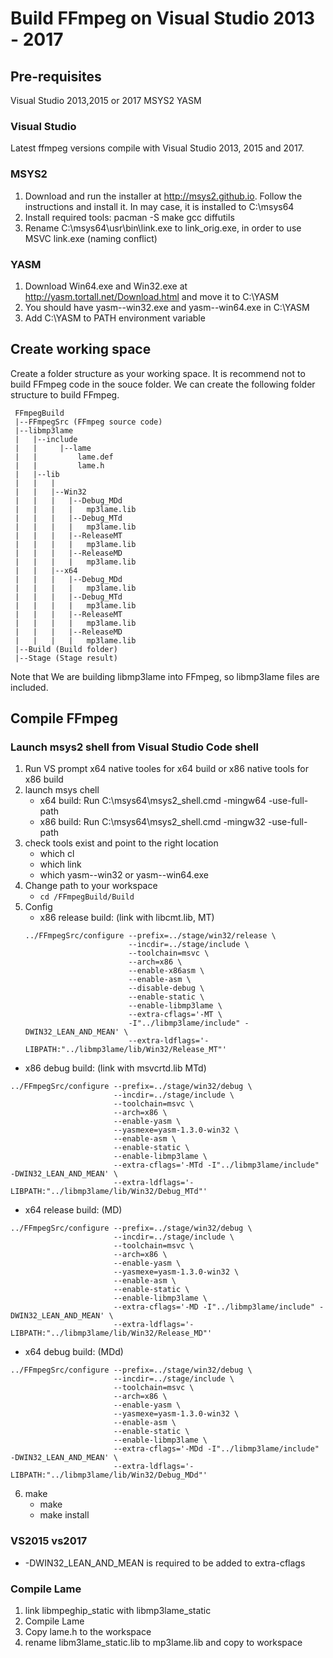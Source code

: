 # Build FFmpeg on Visual Studio 2013 - 2017

## Pre-requisites

Visual Studio 2013,2015 or 2017
MSYS2
YASM

### Visual Studio
Latest ffmpeg versions compile with Visual Studio 2013, 2015 and 2017. 

### MSYS2

1. Download and run the installer at http://msys2.github.io. Follow the instructions and install it. In may case, it is installed to C:\msys64
2. Install required tools: pacman -S make gcc diffutils
3. Rename C:\msys64\usr\bin\link.exe to link_orig.exe, in order to use MSVC link.exe (naming conflict)

### YASM

1. Download Win64.exe and Win32.exe at http://yasm.tortall.net/Download.html and move it to C:\YASM
2. You should have yasm-<version>-win32.exe and yasm-<version>-win64.exe in C:\YASM
3. Add C:\YASM to PATH environment variable

## Create working space
Create a folder structure as your working space. It is recommend not to build FFmpeg code in the souce folder. We can create the following folder structure to build FFmpeg. 

```
 FFmpegBuild
 |--FFmpegSrc (FFmpeg source code)
 |--libmp3lame
 |   |--include
 |   |     |--lame
 |   |         lame.def  
 |   |         lame.h  
 |   |--lib
 |   |   |
 |   |   |--Win32
 |   |   |   |--Debug_MDd
 |   |   |   |   mp3lame.lib
 |   |   |   |--Debug_MTd
 |   |   |   |   mp3lame.lib
 |   |   |   |--ReleaseMT
 |   |   |   |   mp3lame.lib
 |   |   |   |--ReleaseMD
 |   |   |   |   mp3lame.lib
 |   |   |--x64
 |   |   |   |--Debug_MDd
 |   |   |   |   mp3lame.lib
 |   |   |   |--Debug_MTd
 |   |   |   |   mp3lame.lib
 |   |   |   |--ReleaseMT
 |   |   |   |   mp3lame.lib
 |   |   |   |--ReleaseMD
 |   |   |   |   mp3lame.lib
 |--Build (Build folder)
 |--Stage (Stage result)
```
Note that We are building libmp3lame into FFmpeg, so libmp3lame files are included. 

## Compile FFmpeg
### Launch msys2 shell from Visual Studio Code shell
1. Run VS prompt 
   x64 native tooles for x64 build  or x86 native tools for x86 build
2. launch msys chell
    * x64 build:  Run C:\msys64\msys2_shell.cmd -mingw64 -use-full-path  
    * x86 build:  Run C:\msys64\msys2_shell.cmd -mingw32 -use-full-path  
3. check tools exist and point to the right location
    * which cl  
    * which link
    * which yasm-<version>-win32 or yasm-<version>-win64.exe
4. Change path to your workspace
   * ```cd /FFmpegBuild/Build```
5. Config
   * x86 release build: (link with libcmt.lib, MT)
   ```
   ../FFmpegSrc/configure --prefix=../stage/win32/release \
                          --incdir=../stage/include \
                          --toolchain=msvc \
                          --arch=x86 \
                          --enable-x86asm \
                          --enable-asm \
                          --disable-debug \
                          --enable-static \
                          --enable-libmp3lame \
                          --extra-cflags='-MT \
                          -I"../libmp3lame/include" -DWIN32_LEAN_AND_MEAN' \
                          --extra-ldflags='-LIBPATH:"../libmp3lame/lib/Win32/Release_MT"'
    ```
  * x86 debug build: (link with msvcrtd.lib MTd)
   ```
   ../FFmpegSrc/configure --prefix=../stage/win32/debug \
                          --incdir=../stage/include \
                          --toolchain=msvc \
                          --arch=x86 \
                          --enable-yasm \
                          --yasmexe=yasm-1.3.0-win32 \
                          --enable-asm \
                          --enable-static \
                          --enable-libmp3lame \
                          --extra-cflags='-MTd -I"../libmp3lame/include" -DWIN32_LEAN_AND_MEAN' \
                          --extra-ldflags='-LIBPATH:"../libmp3lame/lib/Win32/Debug_MTd"'
   ```
   * x64 release build: (MD)
   ```
   ../FFmpegSrc/configure --prefix=../stage/win32/debug \
                          --incdir=../stage/include \
                          --toolchain=msvc \
                          --arch=x86 \
                          --enable-yasm \
                          --yasmexe=yasm-1.3.0-win32 \
                          --enable-asm \
                          --enable-static \
                          --enable-libmp3lame \
                          --extra-cflags='-MD -I"../libmp3lame/include" -DWIN32_LEAN_AND_MEAN' \
                          --extra-ldflags='-LIBPATH:"../libmp3lame/lib/Win32/Release_MD"'
   ```
   * x64 debug build: (MDd)   
   ```
   ../FFmpegSrc/configure --prefix=../stage/win32/debug \
                          --incdir=../stage/include \
                          --toolchain=msvc \
                          --arch=x86 \
                          --enable-yasm \
                          --yasmexe=yasm-1.3.0-win32 \
                          --enable-asm \
                          --enable-static \
                          --enable-libmp3lame \
                          --extra-cflags='-MDd -I"../libmp3lame/include" -DWIN32_LEAN_AND_MEAN' \
                          --extra-ldflags='-LIBPATH:"../libmp3lame/lib/Win32/Debug_MDd"'
   ```
6. make
    * make 
    * make install

### VS2015 vs2017 
 * -DWIN32_LEAN_AND_MEAN is required to be added to extra-cflags
    
### Compile Lame
1. link libmpeghip_static with libmp3lame_static
2. Compile Lame
3. Copy lame.h to the workspace
4. rename libm3lame_static.lib to mp3lame.lib and copy to workspace
